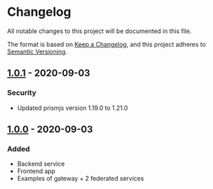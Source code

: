 # Changelog
All notable changes to this project will be documented in this file.

The format is based on [Keep a Changelog](https://keepachangelog.com/en/1.0.0/),
and this project adheres to [Semantic Versioning](https://semver.org/spec/v2.0.0.html).

## [1.0.1] - 2020-09-03
### Security
- Updated prismjs version 1.19.0 to 1.21.0

## [1.0.0] - 2020-09-03
### Added
- Backend service
- Frontend app
- Examples of gateway + 2 federated services

[Unreleased]: https://github.com/pipedrive/graphql-schema-registry/compare/v1.0.1...HEAD
[1.0.1]: https://github.com/pipedrive/graphql-schema-registry/compare/v1.0.1...v1.0.1
[1.0.0]: https://github.com/pipedrive/graphql-schema-registry/compare/v1.0.0...v1.0.0
